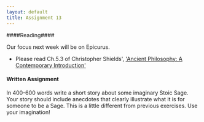 ```yaml
---
layout: default
title: Assignment 13
---
```




####Reading####

Our focus next week will be on Epicurus.

- Please read Ch.5.3 of Christopher Shields', <a href="https://www.dropbox.com/s/x239769cgied1oo/Shields%2C%20Ancient%20Philosophy%20A%20Contemporary%20Introduction%2C%2012.pdf?dl=0">'Ancient Philosophy: A Contemporary Introduction'</a> 

 


#### Written Assignment ####

In 400-600 words write a short story about some imaginary Stoic Sage. Your story should include anecdotes that clearly illustrate what it is for someone to be a Sage. This is a little different from previous exercises. Use your imagination! 